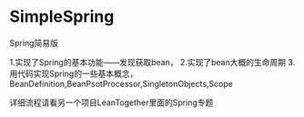 # SimpleSpring
Spring简易版

1.实现了Spring的基本功能——发现获取bean，
2.实现了bean大概的生命周期
3.用代码实现Spring的一些基本概念，BeanDefinition,BeanPsotProcessor,SingletonObjects,Scope

详细流程请看另一个项目LeanTogether里面的Spring专题
